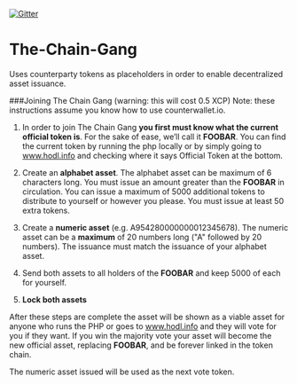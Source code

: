 [![Gitter](https://badges.gitter.im/Join%20Chat.svg)](https://gitter.im/Buskcoin/The-Chain-Gang?utm_source=badge&utm_medium=badge&utm_campaign=pr-badge&utm_content=badge)
# The-Chain-Gang
Uses counterparty tokens as placeholders in order to enable decentralized asset issuance.

###Joining The Chain Gang (warning: this will cost 0.5 XCP)
Note: these instructions assume you know how to use counterwallet.io. 

1. In order to join The Chain Gang **you first must know what the current official token is**. For the sake of ease, we’ll call it **FOOBAR**. You can find the current token by running the php locally or by simply going to www.hodl.info and checking where it says Official Token at the bottom.

2. Create an **alphabet asset**. The alphabet asset can be maximum of 6 characters long. You must issue an amount greater than the **FOOBAR** in circulation. You can issue a maximum of 5000 additional tokens to distribute to yourself or however you please. You must issue at least 50 extra tokens.


3. Create a **numeric asset** (e.g. A954280000000012345678). The numeric asset can be a **maximum** of 20 numbers long ("A" followed by 20 numbers). The issuance must match the issuance of your alphabet asset.

4. Send both assets to all holders of the **FOOBAR** and keep 5000 of each for yourself.

5. **Lock both assets**

After these steps are complete the asset will be shown as a viable asset for anyone who runs the PHP or goes to www.hodl.info and they will vote for you if they want. If you win the majority vote your asset will become the new official asset, replacing **FOOBAR**, and be forever linked in the token chain.

The numeric asset issued will be used as the next vote token.
